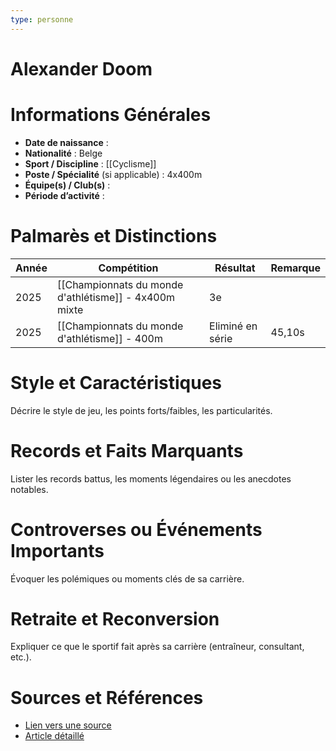 ```yaml
---
type: personne
---
```


# Alexander Doom

# Informations Générales
- **Date de naissance** :  
- **Nationalité** :  Belge
- **Sport / Discipline** : [[Cyclisme]] 
- **Poste / Spécialité** (si applicable) :  4x400m
- **Équipe(s) / Club(s)** :  
- **Période d’activité** :  

# Palmarès et Distinctions
| Année | Compétition                                           | Résultat         | Remarque |
| ----- | ----------------------------------------------------- | ---------------- | -------- |
| 2025  | [[Championnats du monde d'athlétisme]] - 4x400m mixte | 3e               |          |
| 2025  | [[Championnats du monde d'athlétisme]] - 400m         | Eliminé en série | 45,10s   |

# Style et Caractéristiques
Décrire le style de jeu, les points forts/faibles, les particularités.

# Records et Faits Marquants
Lister les records battus, les moments légendaires ou les anecdotes notables.

# Controverses ou Événements Importants
Évoquer les polémiques ou moments clés de sa carrière.

# Retraite et Reconversion
Expliquer ce que le sportif fait après sa carrière (entraîneur, consultant, etc.).

# Sources et Références
- [Lien vers une source](#)
- [Article détaillé](#)
